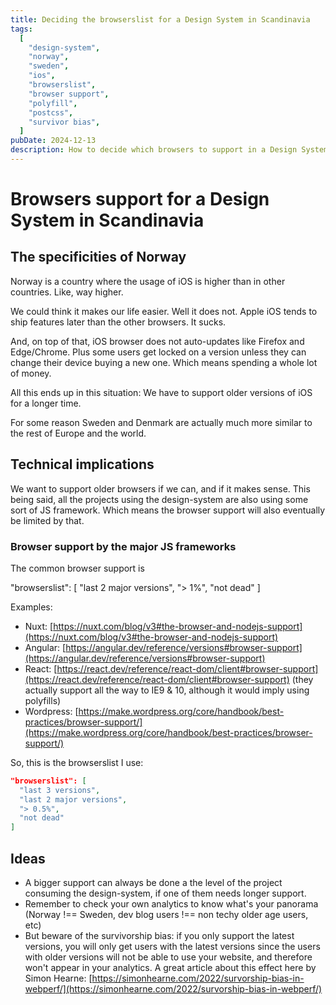 ```yaml
---
title: Deciding the browserslist for a Design System in Scandinavia
tags:
  [
    "design-system",
    "norway",
    "sweden",
    "ios",
    "browserslist",
    "browser support",
    "polyfill",
    "postcss",
    "survivor bias",
  ]
pubDate: 2024-12-13
description: How to decide which browsers to support in a Design System in Scandinavia
---
```


# Browsers support for a Design System in Scandinavia

## The specificities of Norway

Norway is a country where the usage of iOS is higher than in other countries. Like, way higher.

We could think it makes our life easier. Well it does not. Apple iOS tends to ship features later than the other browsers. It sucks.

And, on top of that, iOS browser does not auto-updates like Firefox and Edge/Chrome. Plus some users get locked on a version unless they can change their device buying a new one. Which means spending a whole lot of money.

All this ends up in this situation: We have to support older versions of iOS for a longer time.

For some reason Sweden and Denmark are actually much more similar to the rest of Europe and the world.

## Technical implications

We want to support older browsers if we can, and if it makes sense. This being said, all the projects using the design-system are also using some sort of JS framework. Which means the browser support will also eventually be limited by that.

### Browser support by the major JS frameworks

The common browser support is

"browserslist": [
"last 2 major versions",
"> 1%",
"not dead"
]

Examples:

- Nuxt: [https://nuxt.com/blog/v3#the-browser-and-nodejs-support](https://nuxt.com/blog/v3#the-browser-and-nodejs-support)
- Angular: [https://angular.dev/reference/versions#browser-support](https://angular.dev/reference/versions#browser-support)
- React: [https://react.dev/reference/react-dom/client#browser-support](https://react.dev/reference/react-dom/client#browser-support) (they actually support all the way to IE9 & 10, although it would imply using polyfills)
- Wordpress: [https://make.wordpress.org/core/handbook/best-practices/browser-support/](https://make.wordpress.org/core/handbook/best-practices/browser-support/)

So, this is the browserslist I use:

```json
"browserslist": [
  "last 3 versions",
  "last 2 major versions",
  "> 0.5%",
  "not dead"
]
```

## Ideas

- A bigger support can always be done a the level of the project consuming the design-system, if one of them needs longer support.
- Remember to check your own analytics to know what's your panorama (Norway !== Sweden, dev blog users !== non techy older age users, etc)
- But beware of the survivorship bias: if you only support the latest versions, you will only get users with the latest versions since the users with older versions will not be able to use your website, and therefore won't appear in your analytics. A great article about this effect here by Simon Hearne: [https://simonhearne.com/2022/survorship-bias-in-webperf/](https://simonhearne.com/2022/survorship-bias-in-webperf/)
